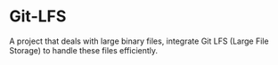 # Git-LFS
A project that deals with large binary files, integrate Git LFS (Large File Storage) to handle these files efficiently.
